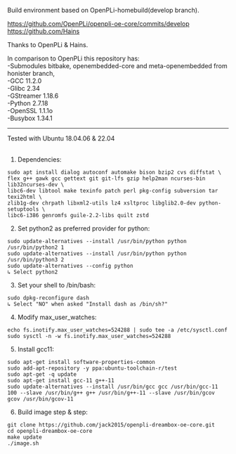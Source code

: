 Build environment based on OpenPLi-homebuild(develop branch).

https://github.com/OpenPLi/openpli-oe-core/commits/develop <br>
https://github.com/Hains

Thanks to OpenPLi & Hains.

In comparison to OpenPLi this repository has:<br>
-Submodules bitbake, openembedded-core and meta-openembedded from honister branch,<br>
-GCC 11.2.0<br>
-Glibc 2.34<br>
-GStreamer 1.18.6<br>
-Python 2.7.18<br>
-OpenSSL 1.1.1o<br>
-Busybox 1.34.1<br>

******************************************************

Tested with Ubuntu 18.04.06 & 22.04<br><br>

1. Dependencies:
```
sudo apt install dialog autoconf automake bison bzip2 cvs diffstat \
flex g++ gawk gcc gettext git git-lfs gzip help2man ncurses-bin lib32ncurses-dev \
libc6-dev libtool make texinfo patch perl pkg-config subversion tar texi2html \
zlib1g-dev chrpath libxml2-utils lz4 xsltproc libglib2.0-dev python-setuptools \
libc6-i386 genromfs guile-2.2-libs quilt zstd

```

2. Set python2 as preferred provider for python:
```
sudo update-alternatives --install /usr/bin/python python /usr/bin/python2 1
sudo update-alternatives --install /usr/bin/python python /usr/bin/python3 2
sudo update-alternatives --config python
↳ Select python2

```

3. Set your shell to /bin/bash:
```
sudo dpkg-reconfigure dash
↳ Select "NO" when asked "Install dash as /bin/sh?"
```

4. Modify max_user_watches:
```
echo fs.inotify.max_user_watches=524288 | sudo tee -a /etc/sysctl.conf
sudo sysctl -n -w fs.inotify.max_user_watches=524288
```

5. Install gcc11:
```
sudo apt-get install software-properties-common
sudo add-apt-repository -y ppa:ubuntu-toolchain-r/test
sudo apt-get -q update
sudo apt-get install gcc-11 g++-11
sudo update-alternatives --install /usr/bin/gcc gcc /usr/bin/gcc-11 100 --slave /usr/bin/g++ g++ /usr/bin/g++-11 --slave /usr/bin/gcov gcov /usr/bin/gcov-11
```

6. Build image step & step:
```
git clone https://github.com/jack2015/openpli-dreambox-oe-core.git
cd openpli-dreambox-oe-core
make update
./image.sh
```
